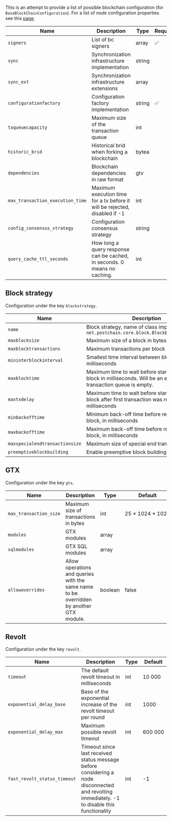 This is an attempt to provide a list of possible blockchain configuration (for `BaseBlockChainConfiguration`). For a list of _node_ configuration properties see this [page](Node-Configuration-Properties.md).

| Name | Description                                                                | Type          | Required | Default |
| ------ |----------------------------------------------------------------------------|---------------| ------ |---------|
| `signers` | List of bc signers                                                         | array<bytea>  | :white_check_mark: |         |
| `sync` | Synchronization infrastructure implementation                              | string        | | ""      |
| `sync_ext` | Synchronization infrastructure extensions                                  | array<string> | | []      |
| `configurationfactory` | Configuration factory implementation                                       | string        | :white_check_mark: |         |
| `txqueuecapacity` | Maximum size of the transaction queue                                      | int           | | 2500    |
| `historic_brid` | Historical brid when forking a blockchain                                  | bytea         | |         |
| `dependencies` | Blockchain dependencies in raw format                                      | gtv           | |         |
| `max_transaction_execution_time` | Maximum execution time for a tx before it will be rejected, disabled if -1 | int           | | -1      |
| `config_consensus_strategy` | Configuration consensus strategy                                           | string        | |         |
| `query_cache_ttl_seconds` | How long a query response can be cached, in seconds. 0 means no caching.   | int           | | 0       |

## Block strategy
Configuration under the key `blockstrategy`.

| Name                    | Description                                                                                                                  | Type    | Default          |
|-------------------------|------------------------------------------------------------------------------------------------------------------------------|---------|------------------|
| `name`                  | Block strategy, name of class implementing `net.postchain.core.block.BlockBuildingStrategy`                                  | string  |                  | net.postchain.base.BaseBlockBuildingStrategy |
| `maxblocksize`          | Maximum size of a block in bytes                                                                                             | int     | 26 * 1024 * 1024 |
| `maxblocktransactions`  | Maximum transactions per block                                                                                               | int     | 100              |
| `mininterblockinterval` | Smallest time interval between blocks in milliseconds                                                                        | int     | 25               |
| `maxblocktime`          | Maximum time to wait before starting to build a block in milliseconds. Will be an empty block if transaction queue is empty. | int     | 30 000           |
| `maxtxdelay`            | Maximum time to wait before starting to build a block after first transaction was received, in milliseconds                  | int     | 1000             |
| `minbackofftime`        | Minimum back-off time before retrying a failed block, in milliseconds                                                        | int     | 20               |
| `maxbackofftime`        | Maximum back-off time before retrying a failed block, in milliseconds                                                        | int     | 2000             |
| `maxspecialendtransactionsize`        | Maximum size of special end transaction, in bytes                                                                            | int     | 1024             |
| `preemptiveblockbuilding`        | Enable preemptive block building                                                                                             | boolean | true             |

## GTX
Configuration under the key `gtx`.

| Name | Description | Type          | Default          |
| ------ | ------ |---------------|------------------|
| `max_transaction_size` | Maximum size of transactions in bytes | int           | 25 * 1024 * 1024 |
| `modules` | GTX modules | array<string> |                  |
| `sqlmodules` | GTX SQL modules | array<string> |                  |
| `allowoverrides` | Allow operations and queries with the same name to be overridden by another GTX module. | boolean       | false            |


## Revolt
Configuration under the key `revolt`.

| Name | Description | Type | Default |
| ------ | ------ | ------ | ------ |
| `timeout` | The default revolt timeout in milliseconds | int | 10 000 |
| `exponential_delay_base` | Base of the exponential increase of the revolt timeout per round | int | 1000 |
| `exponential_delay_max` | Maximum possible revolt timeout | int | 600 000 |
| `fast_revolt_status_timeout` | Timeout since last received status message before considering a node disconnected and revolting immediately. -1 to disable this functionality | int | -1 |

